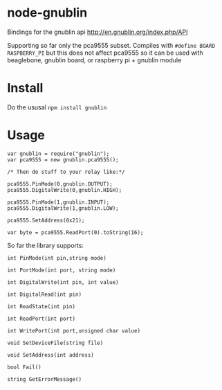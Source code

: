 node-gnublin
============

Bindings for the gnublin api http://en.gnublin.org/index.php/API

Supporting so far only the pca9555 subset.
Compiles with `#define BOARD RASPBERRY_PI` but this does not affect pca9555 so it can be used with beaglebone, gnublin board, or raspberry pi + gnublin module

Install
=======
Do the ususal `npm install gnublin`

Usage
====

```
var gnublin = require("gnublin");
var pca9555 = new gnublin.pca9555();

/* Then do stuff to your relay like:*/

pca9555.PinMode(0,gnublin.OUTPUT);
pca9555.DigitalWrite(0,gnublin.HIGH);

pca9555.PinMode(1,gnublin.INPUT);
pca9555.DigitalWrite(1,gnublin.LOW);

pca9555.SetAddress(0x21);

var byte = pca9555.ReadPort(0).toString(16);

```

So far the library supports:

`int PinMode(int pin,string mode)`

`int PortMode(int port, string mode)`

`int DigitalWrite(int pin, int value)`

`int DigitalRead(int pin)`

`int ReadState(int pin)`

`int ReadPort(int port)`

`int WritePort(int port,unsigned char value)`

`void SetDeviceFile(string file)`

`void SetAddress(int address)`

`bool Fail()`

`string GetErrorMessage()`

